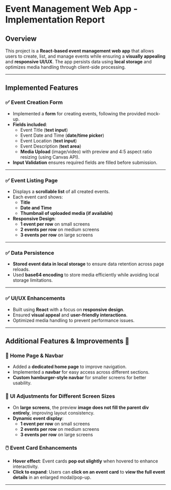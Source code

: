 # **Event Management Web App - Implementation Report**

## **Overview**

This project is a **React-based event management web app** that allows users to create, list, and manage events while ensuring a **visually appealing** and **responsive UI/UX**. The app persists data using **local storage** and optimizes media handling through client-side processing.

---

## **Implemented Features**

### ✅ **Event Creation Form**

- Implemented a **form** for creating events, following the provided mock-up.
- **Fields included**:
  - Event Title (**text input**)
  - Event Date and Time (**date/time picker**)
  - Event Location (**text input**)
  - Event Description (**text area**)
  - **Media Upload** (image/video) with preview and 4:5 aspect ratio resizing (using Canvas API).
- **Input Validation** ensures required fields are filled before submission.

---

### ✅ **Event Listing Page**

- Displays a **scrollable list** of all created events.
- Each event card shows:
  - **Title**
  - **Date and Time**
  - **Thumbnail of uploaded media (if available)**
- **Responsive Design**:
  - **1 event per row** on small screens
  - **2 events per row** on medium screens
  - **3 events per row** on large screens

---

### ✅ **Data Persistence**

- **Stored event data in local storage** to ensure data retention across page reloads.
- Used **base64 encoding** to store media efficiently while avoiding local storage limitations.

---

### ✅ **UI/UX Enhancements**

- Built using **React** with a focus on **responsive design**.
- Ensured **visual appeal** and **user-friendly interactions**.
- Optimized media handling to prevent performance issues.

---

## **Additional Features & Improvements** 🚀

### 🌟 **Home Page & Navbar**

- Added a **dedicated home page** to improve navigation.
- Implemented a **navbar** for easy access across different sections.
- **Custom hamburger-style navbar** for smaller screens for better usability.

### 🎨 **UI Adjustments for Different Screen Sizes**

- On **large screens**, the preview **image does not fill the parent div entirely**, improving layout consistency.
- **Dynamic event display**:
  - **1 event per row** on small screens
  - **2 events per row** on medium screens
  - **3 events per row** on large screens

### 🖱️ **Event Card Enhancements**

- **Hover effect**: Event cards **pop out slightly** when hovered to enhance interactivity.
- **Click to expand**: Users can **click on an event card** to **view the full event details** in an enlarged modal/pop-up.

---
